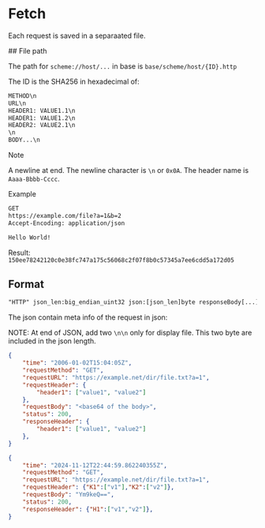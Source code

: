 # Fetch

Each request is saved in a separaated file.

## File path

The path for `scheme://host/...` in base is `base/scheme/host/{ID}.http`

The ID is the SHA256 in hexadecimal of:

```txt
METHOD\n
URL\n
HEADER1: VALUE1.1\n
HEADER1: VALUE1.2\n
HEADER2: VALUE2.1\n
\n
BODY...\n
```

> [!NOTE]
> A newline at end. The newline character is `\n` or `0x0A`. The header name is
> `Aaaa-Bbbb-Cccc`.

Example

```txt
GET
https://example.com/file?a=1&b=2
Accept-Encoding: application/json

Hello World!
```

Result: `150ee78242120c0e38fc747a175c56068c2f07f8b0c57345a7ee6cdd5a172d05`

## Format

```txt
"HTTP" json_len:big_endian_uint32 json:[json_len]byte responseBody[...]byte
```

The json contain meta info of the request in json:

NOTE: At end of JSON, add two `\n\n` only for display file. This two byte are
included in the json length.

```json
{
	"time": "2006-01-02T15:04:05Z",
	"requestMethod": "GET",
	"requestURL": "https://example.net/dir/file.txt?a=1",
	"requestHeader": {
		"header1": ["value1", "value2"]
	},
	"requestBody": "<base64 of the body>",
	"status": 200,
	"responseHeader": {
		"header1": ["value1", "value2"]
	},
}

{
	"time": "2024-11-12T22:44:59.862240355Z",
	"requestMethod": "GET",
	"requestURL": "https://example.net/dir/file.txt?a=1",
	"requestHeader": {"K1":["v1"],"K2":["v2"]},
	"requestBody": "Ym9keQ==",
	"status": 200,
	"responseHeader": {"H1":["v1","v2"]},
}
```
